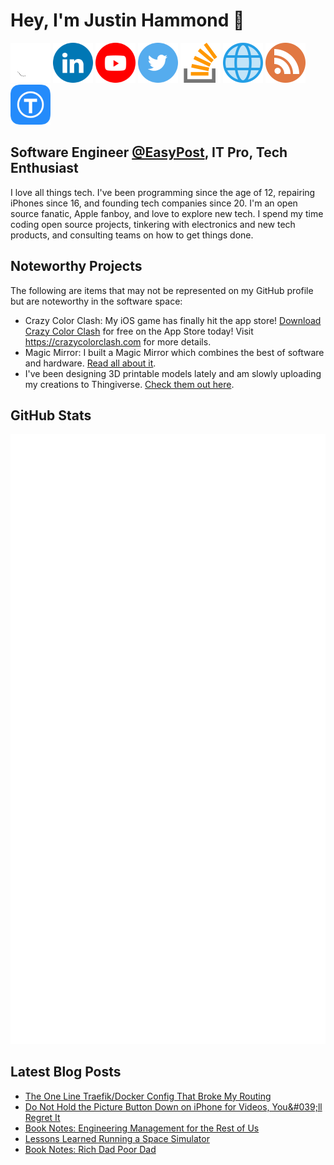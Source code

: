 # Hey, I'm Justin Hammond 👋

<a href="https://github.com/Justintime50"><img src="assets/github.png" width="64"></a>
<a href="https://www.linkedin.com/in/justin-hammond"><img src="assets/linkedin.png" width="64"></a>
<a href="https://youtube.com/c/JustinHammond"><img src="assets/youtube.png" width="64"></a>
<a href="https://www.twitter.com/Justintime_50"><img src="assets/twitter.png" width="64"></a>
<a href="https://stackoverflow.com/users/6064135/justin-hammond?tab=profile"><img src="assets/stack_overflow.png" width="64"></a>
<a href="https://justinpaulhammond.com"><img src="assets/web.png" width="64"></a>
<a href="https://blog.justinpaulhammond.com"><img src="assets/blog.png" width="64"></a>
<a href="https://www.thingiverse.com/justintime50"><img src="assets/thingiverse.png" width="64"></a>

## Software Engineer [@EasyPost](https://github.com/easypost), IT Pro, Tech Enthusiast

I love all things tech. I've been programming since the age of 12, repairing iPhones since 16, and founding tech companies since 20. I'm an open source fanatic, Apple fanboy, and love to explore new tech. I spend my time coding open source projects, tinkering with electronics and new tech products, and consulting teams on how to get things done.

## Noteworthy Projects

The following are items that may not be represented on my GitHub profile but are noteworthy in the software space:

- Crazy Color Clash: My iOS game has finally hit the app store! <a href="https://apps.apple.com/us/app/crazy-color-clash/id1641436535">Download Crazy Color Clash</a> for free on the App Store today! Visit <a href="<https://crazycolorclash.com>">https://crazycolorclash.com</a> for more details.
- Magic Mirror: I built a Magic Mirror which combines the best of software and hardware. <a href="https://blog.justinpaulhammond.com/justin-hammond/building-my-magic-mirror">Read all about it</a>.
- I've been designing 3D printable models lately and am slowly uploading my creations to Thingiverse. <a href="https://www.thingiverse.com/justintime50">Check them out here</a>.

## GitHub Stats

![Metrics](/github-metrics.svg)

## Latest Blog Posts

<!-- BLOG-POST-LIST:START -->
- [The One Line Traefik/Docker Config That Broke My Routing](https://blog.justinpaulhammond.com/Justin-Hammond/the-one-line-traefik-docker-config-that-broke-my-routing)
- [Do Not Hold the Picture Button Down on iPhone for Videos, You&amp;#039;ll Regret It](https://blog.justinpaulhammond.com/Justin-Hammond/do-not-hold-the-picture-button-down-on-i-phone-for-videos-youll-regret-it)
- [Book Notes: Engineering Management for the Rest of Us](https://blog.justinpaulhammond.com/Justin-Hammond/book-notes-engineering-management-for-the-rest-of-us)
- [Lessons Learned Running a Space Simulator](https://blog.justinpaulhammond.com/Justin-Hammond/lessons-learned-running-a-space-simulator)
- [Book Notes: Rich Dad Poor Dad](https://blog.justinpaulhammond.com/Justin-Hammond/book-notes-rich-dad-poor-dad)
<!-- BLOG-POST-LIST:END -->
